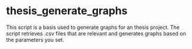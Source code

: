 # thesis_generate_graphs
This script is a basis used to generate graphs for an thesis project.  The script retrieves .csv files that are relevant and generates graphs based on the parameters you set.
